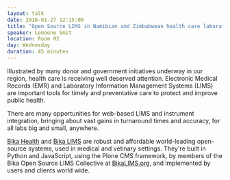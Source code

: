```yaml
---
layout: talk
date: 2016-01-27 12:15:00
title: "Open Source LIMS in Namibian and Zimbabwean health care laboratories."
speaker: Lemoene Smit
location: Room 02
day: Wednesday
duration: 45 minutes
---
```


Illustrated by many donor and government initiatives underway in our region, health care is receiving well deserved attention. Electronic Medical Records (EMR) and Laboratory Information Management Systems (LIMS) are important tools for timely and preventative care to protect and improve public health.

There are many opportunities for web-based LIMS and instrument integration, bringing about vast gains in turnaround times and accuracy, for all labs big and small, anywhere.

[Bika Health](https://health.bikalabs.com/) and [Bika LIMS](https://demo.bikalabs.com/) are robust and affordable world-leading open-source systems, used in medical and vetinary settings. They're built in Python and JavaScript, using the Plone CMS framework, by members of the Bika Open Source LIMS Collective at [BikaLIMS.org](https://www.bikalims.org), and implemented by users and clients world wide.
